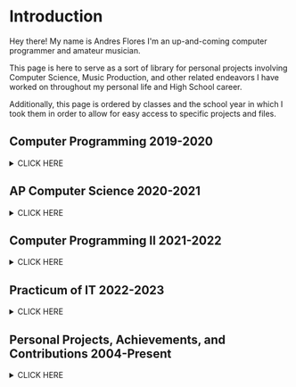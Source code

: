 # **Introduction**
Hey there! My name is Andres Flores I'm an up-and-coming computer programmer and amateur musician. 

This page is here to serve as a sort of library for personal projects involving Computer Science, Music Production, and other related endeavors I have worked on throughout my personal life and High School career.

Additionally, this page is ordered by classes and the school year in which I took them in order to allow for easy access to specific projects and files.

## **Computer Programming 2019-2020**
<details><summary>CLICK HERE</summary>
<p>
  
- Learned basic Java programming, with a focus on variable types, loops, and lists.
- Solved the (At the time) challenging problem: "VowelCounter".
	<details><summary>Problem</summary>
	<p>
		
	> Change all of the vowels in the String to numbers.  Make sure the numbers range 
		
	> from 0-9 and that you reset the number to 0 when you get to a count > 9.  
	
	> Sample Data:
		
	> abcdef
		
	> hhhhhhh
		
	> aaaaaaa
		
	> catpigdatrathogbogfrogmoosegeese
		
	> hhhhhhh1234356HHHHDH
		
	> AEIOUaeiou87878alkjdaslwlejrlajflawjkflwj
		
	> 
		
	> x
		
	> e
		
	</p>
	</details>
	
	<details><summary>Solution</summary>
	<p>	
		
 	```Java
		
  	public static String getNumberString( String s){
		String fin="";
		int count=0;
		for(int i=0; i<s.length();i++) {
			if(count>9) {
				count=0;
			}
			if(s.substring(i,i+1).matches("[aeiouAEIOU]")){
				fin+=(count);
				count++;
			}
			else {
				fin+=(s.substring(i,i+1));
			}
		}
		return fin;
	}
		
  	```
		
	</p>
	</details>
	
</p>
</details>

## **AP Computer Science 2020-2021** 
<details><summary>CLICK HERE</summary>
<p>
  
- Deepened my understanding of Java Programming, focusing on Arrays, ArrayLists, and Recursion. 
- Learned how to properly use recursion to create useful outpu such as a program that returns numbers in the Fibonacci Sequence
  (A series of numbers in which each number ( Fibonacci number ) is the sum of the two preceding numbers. Usually Beginning with 0 & 1)
	
	
	<details><summary>Example of Fibonacci Program</summary>
	<p>
		
	```Java
	public static int FibonacciSequence(int current, int previous, int length) //calculates numbers in the fibonacci sequence.
	{
		if(length>0) 
		{
			int temp=current+previous;
			previous=current;
			current=temp;
			return(FibonacciSequence(current, previous, length-1));
		}
		
		return current;
	}
		
	public static int FibonacciNumber(int position) //essentially just serves to make the original input 
						 	 //look pretty (so it's only 1 number you have to input istead of 3)
	{
		if(position==1) 
		{
			return 0;
		}
		
		if(position==2)
		{
			return 1;
		}
		
		return FibonacciSequence(0,1,position-1);
	}
		
	public static void main(String[] args) 
	{
		int count=10; //change it to whatver position you want in the fibonnaci sequence.
		System.out.println(FibonacciNumber(count));
	}
		
	```
		
	</p>
		
</p>
</details>

## **Computer Programming II 2021-2022** 
<details><summary>CLICK HERE</summary>
<p>
  
Throughout Computer Programming II, I contributed to or participated in the following:
- Raspberry PI desktop  and workstation setup.
- Learned how to properly utilize Linux interfaces and command prompt interfaces.
- Achieving a Java Certification MTA: Introduction to Programming Using Java [Found Here](https://www.credly.com/badges/19f80676-15d3-48bb-8a3f-3b7ef92afd1a/public_url ).
- Learning the basics of github page creation.
  
</p>
</details>

## **Practicum of IT 2022-2023** 
<details><summary>CLICK HERE</summary>
<p>
  
Throughout Practicum of IT, I contributed to or participated in the following:
- Learned basic Python programming
- Achieving a Python Certification ([PCEP-30-02] PCEP – Certified Entry-Level Python Programmer) [Found Here](https://www.credly.com/badges/6f038b9c-e571-4d2e-8d79-51f3505fb7ee/public_url)
- Creation of a Discord bot capable of returning a user's join date, uploading images, providing comedic commentary, and other useful functions.
 	<details><summary>Example of code used</summary>
	<p>
		
	```Python
		
	#Main 
		
	import discord

	TOKEN = 'Discord Bot Token Goes Here)

	client = discord.Client(intents=discord.Intents.all())


	@client.event
	async def on_ready():
    	print(f'{client.user} has connected to Discord!')


	client.run(TOKEN)
			
	```
	</p>
	</details>
	
	<details><summary>More Examples (Lengthier)</summary>
	<p>
		
	```Python
	#Commands			
	import discord
	import random		
	import datetime as dt
	from dotenv import load_dotenv
	import youtube_dl
	from discord.ext import commands, tasks
	import os
		
	TOKEN = "Discord Bot Token Went Here"

	intents = discord.Intents.all()
	client = discord.Client(intents=intents)
	os.chdir(r"C:\Users\'name of user goes here'\Desktop\BotImages")
	discord_bot = commands.Bot(command_prefix='!', intents=intents)


	@discord_bot.command(name='morningquote')
	async def msg(ctx):
 	   quotes = [
	        "It's a new day",
	        (
   	         "Be positive"
 	       ),
	    ]
	    response = random.choice(quotes)
	    await ctx.send(response)


	@discord_bot.command(name='glissy')
	async def msg(ctx):
	    quotes = [
	        "This moment\'s glissy word of the day is: Capybara",
	        (
	            "This moment\'s glissy word of the day is: DaBaby"
 	       ),
 	   ]
	    response = random.choice(quotes)
  	  await ctx.send(response)

	@discord_bot.command(name='funnypic')
	async def send_img(ctx):
	    pics = [
	        'wildcat.png', 'dog.png', 'makeup-eyebrows16.jpg',
	        (
  	          'el grande.png'
  	      ),
  	  ]
 	   result = random.choice(pics)
 	   await ctx.send("le funny", file=discord.File(result))


	@discord_bot.command(name='lacreatura')
	async def send_img(ctx):
 	   await ctx.send("her", file=discord.File('neko.jpg'))
	import datetime as dt

	@discord_bot.command(name='arrival')
	async def joined(ctx):

	    dia = dt.datetime.now()
	    stay= (ctx.author.joined_at)
	    duration = str(dia - stay.replace(tzinfo=None))

    	await ctx.send("Joined "+duration+" hours ago.")
	discord_bot.run(TOKEN)	
	```
		
	</p>
	</details>
</p>
</details>
              
## **Personal Projects, Achievements, and Contributions 2004-Present**
<details><summary>CLICK HERE</summary>
<p>
  
Be it through my personal hobbies, friends, or other opportunities given to me, throughout my life I have contributed to or participated in the following:
- Beta tester & Play tester for the Undertale Fangame "[TeamSwitched!Underswap](https://gamejolt.com/games/tsunderswap/160094)" (Credited as Dr. Magnum)
- Created a YouTube [channel](https://www.youtube.com/@Dr.Magnum) where I upload covers and original compositions.
- Regional Competitor for UIL Computer Science (2021-2022)
- State Competitor for BPA Java Programming (2021-2022)
- State Medalist for the UIL Latino History Essay Competition.
  
#### **Examples of some of my music production:**
<details><summary>Click Here!</summary>
<p>


##### Chiptune Covers
- [Magnet Man's Stage (MMII) Cover](https://youtu.be/-tfT5oIRvnM)
##### Techno Covers
- (W.I.P)
##### Piano Covers
- (W.I.P)
##### Original Compositions
- (W.I.P)
	
</p>
</details>
  
</p>
</details>

